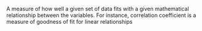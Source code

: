 A measure of how well a given set of data fits with a given mathematical
relationship between the variables. For instance, correlation
coefficient is a measure of goodness of fit for linear relationships
